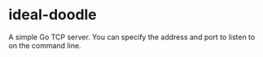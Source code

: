 # ideal-doodle
A simple Go TCP server. You can specify the address and port to listen to on the command line.
